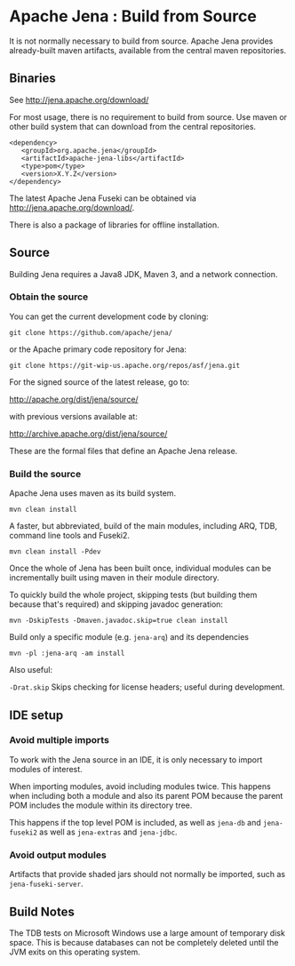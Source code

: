 Apache Jena : Build from Source
===============================

It is not normally necessary to build from source. Apache Jena provides already-built maven artifacts, available from the central maven repositories.  

## Binaries

See http://jena.apache.org/download/

For most usage, there is no requirement to build from source. Use maven
or other build system that can download from the central repositories.

    <dependency>
       <groupId>org.apache.jena</groupId>
       <artifactId>apache-jena-libs</artifactId>
       <type>pom</type>
       <version>X.Y.Z</version>
    </dependency>

The latest Apache Jena Fuseki can be obtained via http://jena.apache.org/download/.

There is also a package of libraries for offline installation.

## Source

Building Jena requires a Java8 JDK, Maven 3, and a network connection.

### Obtain the source

You can get the current development code by cloning:

    git clone https://github.com/apache/jena/

or the Apache primary code repository for Jena:

    git clone https://git-wip-us.apache.org/repos/asf/jena.git

For the signed source of the latest release, go to:

http://apache.org/dist/jena/source/

with previous versions available at:

http://archive.apache.org/dist/jena/source/

These are the formal files that define an Apache Jena release.

### Build the source

Apache Jena uses maven as its build system.

    mvn clean install

A faster, but abbreviated, build of the main modules, including ARQ,
TDB, command line tools and Fuseki2.

    mvn clean install -Pdev

Once the whole of Jena has been built once, individual modules can be incrementally
built using maven in their module directory.

To quickly build the whole project, skipping tests (but building them because that's required) and skipping javadoc generation:

    mvn -DskipTests -Dmaven.javadoc.skip=true clean install

Build only a specific module (e.g. `jena-arq`) and its dependencies

    mvn -pl :jena-arq -am install

Also useful:

`-Drat.skip` Skips checking for license headers; useful during development.

## IDE setup

### Avoid multiple imports

To work with the Jena source in an IDE, it is only necessary to import modules
of interest.

When importing modules, avoid including modules twice. This happens when
including both a module and also its parent POM because the parent POM includes
the module within its directory tree.

This happens if the top level POM is included, as well as `jena-db` and
`jena-fuseki2` as well as `jena-extras` and `jena-jdbc`.

### Avoid output modules

Artifacts that provide shaded jars should not normally be imported,
such as `jena-fuseki-server`.

## Build Notes

The TDB tests on Microsoft Windows use a large amount of temporary disk space.
This is because databases can not be completely deleted until the JVM exits on
this operating system.
